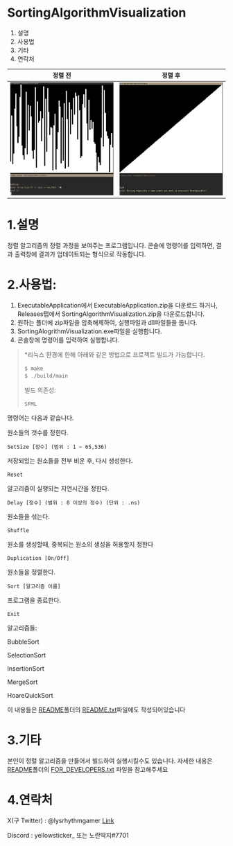 SortingAlgorithmVisualization
==

1. 설명
2. 사용법
3. 기타
4. 연락처

|정렬 전|정렬 후|
|-|-|
|![unsorted](assets/unsorted.png)|![sorted](assets/sorted.png)|

1.설명
==
정렬 알고리즘의 정렬 과정을 보여주는 프로그램입니다.
콘솔에 명령어를 입력하면, 결과 출력창에 결과가 업데이트되는 형식으로 작동합니다.

2.사용법:
==
1. ExecutableApplication에서 ExecutableApplication.zip을 다운로드 하거나, Releases탭에서 SortingAlgorithmVisualization.zip을 다운로드합니다.
2. 원하는 폴더에 zip파일을 압축해제하여, 실행파일과 dll파일들을 둡니다.
3. SortingAlogrithmVisualization.exe파일을 실행합니다.
4. 콘솔창에 명령어를 입력하여 실행합니다.

> \*리눅스 환경에 한해 아래와 같은 방법으로 프로젝트 빌드가 가능합니다.
> 
> ```bash
> $ make
> $ ./build/main
> ```
>
> 빌드 의존성:
> ```
> SFML
> ```

명령어는 다음과 같습니다.

원소들의 갯수를 정한다.
```pwsh
SetSize [정수] (범위 : 1 ~ 65,536)
```

저장되있는 원소들을 전부 비운 후, 다시 생성한다.
```pwsh
Reset
```

알고리즘이 실행되는 지연시간을 정한다.  
```pwsh
Delay [정수] (범위 : 0 이상의 정수) (단위 : .ns)
```

원소들을 섞는다.
```pwsh
Shuffle
```

원소를 생성할때, 중복되는 원소의 생성을 허용할지 정한다
```pwsh
Duplication [On/Off]
```

원소들을 정렬한다.
```pwsh
Sort [알고리즘 이름]
```

프로그램을 종료한다.
```pwsh
Exit
```

알고리즘들:

BubbleSort

SelectionSort

InsertionSort

MergeSort

HoareQuickSort




이 내용들은 [README](ExecutableApplication/README)폴더의 [README.txt](ExecutableApplication/README/README.txt)파일에도 작성되어있습니다


3.기타
==

본인이 정렬 알고리즘을 만들어서 빌드하여 실행시킬수도 있습니다.
자세한 내용은 [README](ExecutableApplication/README)폴더의 [FOR_DEVELOPERS.txt](ExecutableApplication/README/FOR_DEVELOPERS.txt) 파일을 참고해주세요

4.연락처
==
X(구 Twitter) : @lysrhythmgamer [Link](https://x.com/lysrhythmgamer)

Discord : yellowsticker_ 또는 노란딱지#7701

